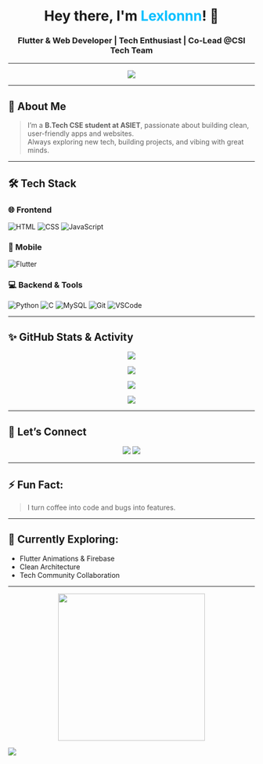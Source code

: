 <h1 align="center">Hey there, I'm <span style="color:#00BFFF;">Lexlonnn</span>! 👋</h1>  
<h3 align="center">Flutter & Web Developer | Tech Enthusiast | Co-Lead @CSI Tech Team</h3>

---

<!-- Typing Animation -->
<p align="center">
  <img src="https://readme-typing-svg.herokuapp.com?font=Fira+Code&size=24&pause=1000&color=00F7FF&center=true&vCenter=true&width=435&lines=Hi+I'm+Lexxlonn!;Web+%26+Flutter+Developer;Tech+Explorer+%7C+Code+Dreamer" />
</p>

---

## 🚀 About Me
> I’m a **B.Tech CSE student at ASIET**, passionate about building clean, user-friendly apps and websites.  
> Always exploring new tech, building projects, and vibing with great minds.

---

## 🛠️ Tech Stack

### 🌐 Frontend
![HTML](https://img.shields.io/badge/HTML-E34F26?style=flat&logo=html5&logoColor=white)
![CSS](https://img.shields.io/badge/CSS-1572B6?style=flat&logo=css3)
![JavaScript](https://img.shields.io/badge/JavaScript-F7DF1E?style=flat&logo=javascript&logoColor=black)

### 📱 Mobile
![Flutter](https://img.shields.io/badge/Flutter-02569B?style=flat&logo=flutter&logoColor=white)

### 💻 Backend & Tools
![Python](https://img.shields.io/badge/Python-3776AB?style=flat&logo=python)
![C](https://img.shields.io/badge/C-00599C?style=flat&logo=c)
![MySQL](https://img.shields.io/badge/MySQL-4479A1?style=flat&logo=mysql)
![Git](https://img.shields.io/badge/Git-F05032?style=flat&logo=git)
![VSCode](https://img.shields.io/badge/VSCode-007ACC?style=flat&logo=visual-studio-code)

---

## ✨ GitHub Stats & Activity

<p align="center">
  <img src="https://github-readme-stats.vercel.app/api?username=Lexxlonn&show_icons=true&theme=tokyonight" />
</p>

<p align="center">
  <img src="https://github-readme-stats.vercel.app/api/top-langs/?username=Lexxlonn&layout=compact&theme=tokyonight" />
</p>

<p align="center">
  <img src="https://github-readme-streak-stats.herokuapp.com?user=Lexxlonn&theme=tokyonight&hide_border=false" />
</p>

<p align="center">
  <img src="https://github-profile-trophy.vercel.app/?username=Lexxlonn&theme=radical&row=1&column=6" />
</p>

---

## 🔗 Let’s Connect

<p align="center">
  <a href="https://www.linkedin.com/in/ravish-r-b-05697232a"><img src="https://img.shields.io/badge/-LinkedIn-blue?style=flat&logo=linkedin" /></a>
  <a href="https://www.instagram.com/__ravishh.__?igsh=MXhpd2t1NDk3NWRhMg=="><img src="https://img.shields.io/badge/-Instagram-DC3175?style=flat&logo=instagram&logoColor=white" /></a>
</p>

---

## ⚡ Fun Fact:
> I turn coffee into code and bugs into features.

---

## 🧠 Currently Exploring:
- Flutter Animations & Firebase  
- Clean Architecture  
- Tech Community Collaboration  

---

<!-- Cool GIF just for fun -->
<p align="center">
  <img src="https://media.giphy.com/media/qgQUggAC3Pfv687qPC/giphy.gif" width="300" />
</p>

<!-- Animated Wave Footer -->
<img src="https://capsule-render.vercel.app/api?type=waving&color=gradient&height=100&section=footer"/>
